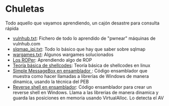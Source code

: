 # Chuletas
Todo aquello que vayamos aprendiendo, un cajón desastre para consulta rápida
- [vulnhub.txt](https://github.com/g4ngli0s/chuletas/blob/master/vulnhub.txt): Fichero de todo lo aprendido de "pwnear" máquinas de vulnhub.com
- [slqmap_ipi.txt](https://github.com/g4ngli0s/chuletas/blob/master/sqlmap_ipi.txt): Todo lo básico que hay que saber sobre sqlmap
- [wargames.txt](https://github.com/g4ngli0s/chuletas/blob/master/wargames.txt): Algunos wargames solucionados
- [Los ROPer](https://github.com/g4ngli0s/chuletas/blob/master/ropers.md): Aprendiendo algo de ROP
- [Teoría básica de shellcodes](https://github.com/g4ngli0s/chuletas/blob/master/shellcode.md): Teoría básica de shellcodes en linux
- [Simple MessageBox en ensamblador ](https://github.com/g4ngli0s/chuletas/blob/master/MsgBoxPEBStyle.asm): Código ensamblador que muestra como hacer llamadas a librerías de Windows de manera dinamica, usando la técnica del PEB
- [Reverse shell en ensamblador](https://github.com/g4ngli0s/chuletas/blob/master/RevShell.asm): Código ensamblador para crear un reverse shell en Windows. Llama a las librerias de manera dinamica y guarda las posiciones en memoria usando VirtualAlloc. Lo detecta el AV

